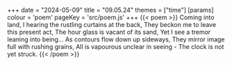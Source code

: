 +++
date = "2024-05-09"
title = "09.05.24"
themes = ["time"]
[params]
  colour = 'poem'
  pageKey = 'src/poem.js'
+++
{{< poem >}}
Coming into land,
I hearing the rustling curtains at the back,
They beckon me to leave this present act,
The hour glass is vacant of its sand,
Yet I see a tremor leaning into being...
As contours flow down up sideways,
They mirror image full with rushing grains,
All is vapourous unclear in seeing -
The clock is not yet struck.
{{< /poem >}}